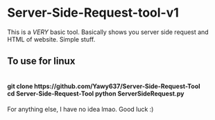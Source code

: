 # Server-Side-Request-tool-v1
This is a *VERY* basic tool. Basically shows you server side request and HTML of website. Simple stuff.

<h2>To use for linux </h2>
<h4> 
<br> git clone https://github.com/Yawy637/Server-Side-Request-Tool 
<br> cd Server-Side-Request-Tool
<be> python ServerSideRequest.py
</h4>

For anything else, I have no idea lmao. Good luck :)
